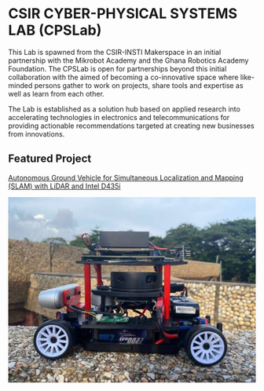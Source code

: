 # CSIR CYBER-PHYSICAL SYSTEMS LAB (CPSLab)

This Lab is spawned from the CSIR-INSTI Makerspace in an initial partnership with the Mikrobot Academy and the Ghana Robotics Academy Foundation. The CPSLab is open for partnerships beyond this initial collaboration with the aimed of becoming a co-innovative space where like-minded persons gather to work on projects, share tools and expertise as well as learn from each other.

The Lab is established as a solution hub based on applied research into accelerating technologies in electronics and telecommunications for providing actionable recommendations targeted at creating new businesses from innovations.

## Featured Project

[Autonomous Ground Vehicle for Simultaneous Localization and Mapping (SLAM) with LiDAR and Intel D435i](autonomous.md)

![autonomous car build](img/autocar.jpg)


